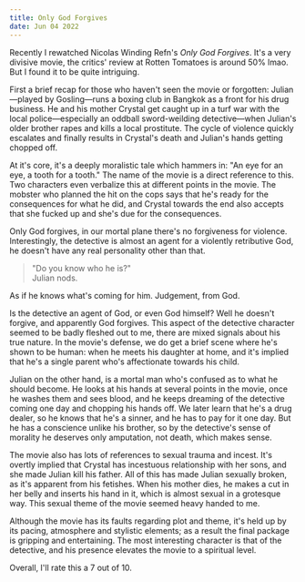 ```yaml
---
title: Only God Forgives
date: Jun 04 2022
---
```


Recently I rewatched Nicolas Winding Refn's _Only God Forgives_. It's a very divisive movie, the critics' review at Rotten Tomatoes is around 50% lmao. But I found it to be quite intriguing.

First a brief recap for those who haven't seen the movie or forgotten: Julian—played by Gosling—runs a boxing club in Bangkok as a front for his drug business. He and his mother Crystal get caught up in a turf war with the local police—especially an oddball sword-weilding detective—when Julian's older brother rapes and kills a local prostitute. The cycle of violence quickly escalates and finally results in Crystal's death and Julian's hands getting chopped off.

At it's core, it's a deeply moralistic tale which hammers in: "An eye for an eye, a tooth for a tooth." The name of the movie is a direct reference to this. Two characters even verbalize this at different points in the movie. The mobster who planned the hit on the cops says that he's ready for the consequences for what he did, and Crystal towards the end also accepts that she fucked up and she's due for the consequences.

Only God forgives, in our mortal plane there's no forgiveness for violence. Interestingly, the detective is almost an agent for a violently retributive God, he doesn't have any real personality other than that.

> "Do you know who he is?"  
> Julian nods.

As if he knows what's coming for him. Judgement, from God.

Is the detective an agent of God, or even God himself? Well he doesn't forgive, and apparently God forgives. This aspect of the detective character seemed to be badly fleshed out to me, there are mixed signals about his true nature. In the movie's defense, we do get a brief scene where he's shown to be human: when he meets his daughter at home, and it's implied that he's a single parent who's affectionate towards his child.

Julian on the other hand, is a mortal man who's confused as to what he should become. He looks at his hands at several points in the movie, once he washes them and sees blood, and he keeps dreaming of the detective coming one day and chopping his hands off. We later learn that he's a drug dealer, so he knows that he's a sinner, and he has to pay for it one day. But he has a conscience unlike his brother, so by the detective's sense of morality he deserves only amputation, not death, which makes sense.

The movie also has lots of references to sexual trauma and incest. It's overtly implied that Crystal has incestuous relationship with her sons, and she made Julian kill his father. All of this has made Julian sexually broken, as it's apparent from his fetishes. When his mother dies, he makes a cut in her belly and inserts his hand in it, which is almost sexual in a grotesque way. This sexual theme of the movie seemed heavy handed to me.

Although the movie has its faults regarding plot and theme, it's held up by its pacing, atmosphere and stylistic elements; as a result the final package is gripping and entertaining. The most interesting character is that of the detective, and his presence elevates the movie to a spiritual level.

Overall, I'll rate this a 7 out of 10.

